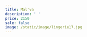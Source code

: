 ```yaml
---
title: Mal'va
description: ' '
price: 2150
sale: false
image: /static/image/lingerie17.jpg
---
```


